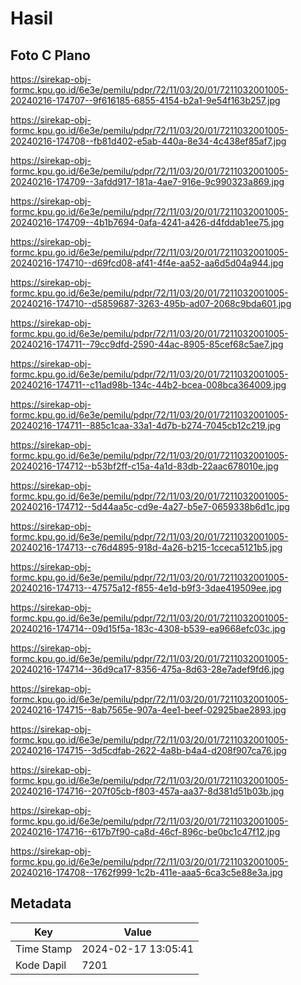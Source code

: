 # Hasil

## Foto C Plano

https://sirekap-obj-formc.kpu.go.id/6e3e/pemilu/pdpr/72/11/03/20/01/7211032001005-20240216-174707--9f616185-6855-4154-b2a1-9e54f163b257.jpg

https://sirekap-obj-formc.kpu.go.id/6e3e/pemilu/pdpr/72/11/03/20/01/7211032001005-20240216-174708--fb81d402-e5ab-440a-8e34-4c438ef85af7.jpg

https://sirekap-obj-formc.kpu.go.id/6e3e/pemilu/pdpr/72/11/03/20/01/7211032001005-20240216-174709--3afdd917-181a-4ae7-916e-9c990323a869.jpg

https://sirekap-obj-formc.kpu.go.id/6e3e/pemilu/pdpr/72/11/03/20/01/7211032001005-20240216-174709--4b1b7694-0afa-4241-a426-d4fddab1ee75.jpg

https://sirekap-obj-formc.kpu.go.id/6e3e/pemilu/pdpr/72/11/03/20/01/7211032001005-20240216-174710--d69fcd08-af41-4f4e-aa52-aa6d5d04a944.jpg

https://sirekap-obj-formc.kpu.go.id/6e3e/pemilu/pdpr/72/11/03/20/01/7211032001005-20240216-174710--d5859687-3263-495b-ad07-2068c9bda601.jpg

https://sirekap-obj-formc.kpu.go.id/6e3e/pemilu/pdpr/72/11/03/20/01/7211032001005-20240216-174711--79cc9dfd-2590-44ac-8905-85cef68c5ae7.jpg

https://sirekap-obj-formc.kpu.go.id/6e3e/pemilu/pdpr/72/11/03/20/01/7211032001005-20240216-174711--c11ad98b-134c-44b2-bcea-008bca364009.jpg

https://sirekap-obj-formc.kpu.go.id/6e3e/pemilu/pdpr/72/11/03/20/01/7211032001005-20240216-174711--885c1caa-33a1-4d7b-b274-7045cb12c219.jpg

https://sirekap-obj-formc.kpu.go.id/6e3e/pemilu/pdpr/72/11/03/20/01/7211032001005-20240216-174712--b53bf2ff-c15a-4a1d-83db-22aac678010e.jpg

https://sirekap-obj-formc.kpu.go.id/6e3e/pemilu/pdpr/72/11/03/20/01/7211032001005-20240216-174712--5d44aa5c-cd9e-4a27-b5e7-0659338b6d1c.jpg

https://sirekap-obj-formc.kpu.go.id/6e3e/pemilu/pdpr/72/11/03/20/01/7211032001005-20240216-174713--c76d4895-918d-4a26-b215-1cceca5121b5.jpg

https://sirekap-obj-formc.kpu.go.id/6e3e/pemilu/pdpr/72/11/03/20/01/7211032001005-20240216-174713--47575a12-f855-4e1d-b9f3-3dae419509ee.jpg

https://sirekap-obj-formc.kpu.go.id/6e3e/pemilu/pdpr/72/11/03/20/01/7211032001005-20240216-174714--09d15f5a-183c-4308-b539-ea9668efc03c.jpg

https://sirekap-obj-formc.kpu.go.id/6e3e/pemilu/pdpr/72/11/03/20/01/7211032001005-20240216-174714--36d9ca17-8356-475a-8d63-28e7adef9fd6.jpg

https://sirekap-obj-formc.kpu.go.id/6e3e/pemilu/pdpr/72/11/03/20/01/7211032001005-20240216-174715--8ab7565e-907a-4ee1-beef-02925bae2893.jpg

https://sirekap-obj-formc.kpu.go.id/6e3e/pemilu/pdpr/72/11/03/20/01/7211032001005-20240216-174715--3d5cdfab-2622-4a8b-b4a4-d208f907ca76.jpg

https://sirekap-obj-formc.kpu.go.id/6e3e/pemilu/pdpr/72/11/03/20/01/7211032001005-20240216-174716--207f05cb-f803-457a-aa37-8d381d51b03b.jpg

https://sirekap-obj-formc.kpu.go.id/6e3e/pemilu/pdpr/72/11/03/20/01/7211032001005-20240216-174716--617b7f90-ca8d-46cf-896c-be0bc1c47f12.jpg

https://sirekap-obj-formc.kpu.go.id/6e3e/pemilu/pdpr/72/11/03/20/01/7211032001005-20240216-174708--1762f999-1c2b-411e-aaa5-6ca3c5e88e3a.jpg


## Metadata

| Key        | Value               |
| ---------- | ------------------- |
| Time Stamp | 2024-02-17 13:05:41 |
| Kode Dapil | 7201                |




